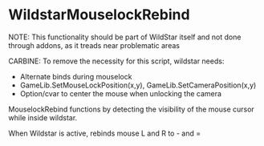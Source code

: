 WildstarMouselockRebind
=======================

NOTE: This functionality should be part of WildStar itself and not done through addons, as it treads near problematic areas

CARBINE: To remove the necessity for this script, wildstar needs:
* Alternate binds during mouselock
* GameLib.SetMouseLockPosition(x,y), GameLib.SetCameraPosition(x,y)
* Option/cvar to center the mouse when unlocking the camera

MouselockRebind functions by detecting the visibility of the mouse cursor while inside wildstar.

When Wildstar is active, rebinds mouse L and R to - and =